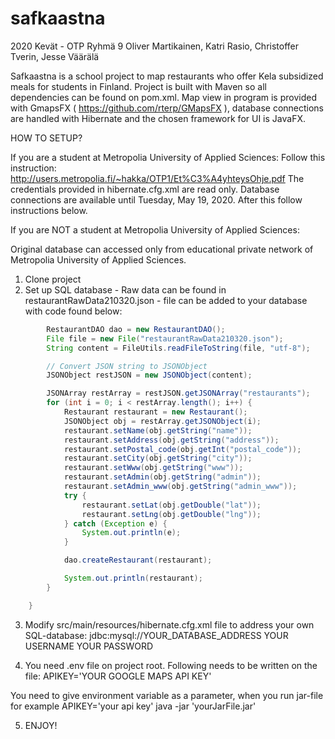 # safkaastna

2020 Kevät - OTP
Ryhmä 9
Oliver Martikainen, Katri Rasio, Christoffer Tverin, Jesse Väärälä

Safkaastna is a school project to map restaurants who offer Kela subsidized meals for students in Finland.
Project is built with Maven so all dependencies can be found on pom.xml.
Map view in program is provided with GmapsFX ( https://github.com/rterp/GMapsFX ), database connections are handled with Hibernate and the chosen framework for UI is JavaFX.

HOW TO SETUP?

If you are a student at Metropolia University of Applied Sciences:
Follow this instruction: http://users.metropolia.fi/~hakka/OTP1/Et%C3%A4yhteysOhje.pdf
The credentials provided in hibernate.cfg.xml are read only.
Database connections are available until Tuesday, May 19, 2020. After this follow instructions below.

If you are NOT a student at Metropolia University of Applied Sciences:

Original database can accessed only from educational private network of Metropolia University of Applied Sciences. 

1. Clone project
2. Set up SQL database - Raw data can be found in restaurantRawData210320.json - file can be added to your database with code found below:
  
```java private static void readJSON() throws Exception {
        RestaurantDAO dao = new RestaurantDAO();
        File file = new File("restaurantRawData210320.json");
        String content = FileUtils.readFileToString(file, "utf-8");

        // Convert JSON string to JSONObject
        JSONObject restJSON = new JSONObject(content);

        JSONArray restArray = restJSON.getJSONArray("restaurants");
        for (int i = 0; i < restArray.length(); i++) {
            Restaurant restaurant = new Restaurant();
            JSONObject obj = restArray.getJSONObject(i);
            restaurant.setName(obj.getString("name"));
            restaurant.setAddress(obj.getString("address"));
            restaurant.setPostal_code(obj.getInt("postal_code"));
            restaurant.setCity(obj.getString("city"));
            restaurant.setWww(obj.getString("www"));
            restaurant.setAdmin(obj.getString("admin"));
            restaurant.setAdmin_www(obj.getString("admin_www"));
            try {
                restaurant.setLat(obj.getDouble("lat"));
                restaurant.setLng(obj.getDouble("lng"));
            } catch (Exception e) {
                System.out.println(e);
            }

            dao.createRestaurant(restaurant);

            System.out.println(restaurant);
        }

    }
```

3. Modify src/main/resources/hibernate.cfg.xml file to address your own SQL-database:
        <property name="hibernate.connection.url">jdbc:mysql://YOUR_DATABASE_ADDRESS</property>
        <property name="hibernate.connection.username">YOUR USERNAME</property>
        <property name="hibernate.connection.password">YOUR PASSWORD</property>
 
4. You need .env file on project root. Following needs to be written on the file:
APIKEY='YOUR GOOGLE MAPS API KEY'

You need to give environment variable as a parameter, when you run jar-file
for example APIKEY='your api key' java -jar 'yourJarFile.jar'
       
5. ENJOY!




